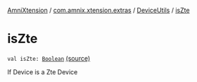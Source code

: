 [AmniXtension](../../index.md) / [com.amnix.xtension.extras](../index.md) / [DeviceUtils](index.md) / [isZte](./is-zte.md)

# isZte

`val isZte: `[`Boolean`](https://kotlinlang.org/api/latest/jvm/stdlib/kotlin/-boolean/index.html) [(source)](https://github.com/AmniX/AmniXTension/tree/master/AmniXtension/src/main/java/com/amnix/xtension/extras/DeviceUtils.kt#L92)

If Device is a Zte Device

